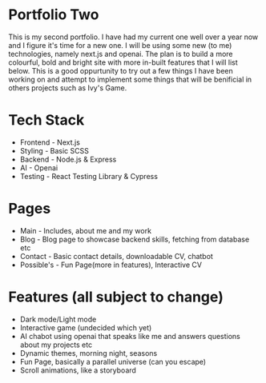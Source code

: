# Portfolio Two

This is my second portfolio. I have had my current one well over a year now and I figure it's time for a new one. I will be using some new (to me) technologies, namely next.js and openai.
The plan is to build a more colourful, bold and bright site with more in-built features that I will list below. This is a good oppurtunity to try out a few things I have been working on and
attempt to implement some things that will be benificial in others projects such as Ivy's Game.

# Tech Stack
- Frontend - Next.js
- Styling - Basic SCSS
- Backend - Node.js & Express
- AI - Openai
- Testing - React Testing Library & Cypress

# Pages
- Main - Includes, about me and my work
- Blog - Blog page to showcase backend skills, fetching from database etc
- Contact - Basic contact details, downloadable CV, chatbot
- Possible's - Fun Page(more in features), Interactive CV

# Features (all subject to change)
- Dark mode/Light mode
- Interactive game (undecided which yet) 
- AI chabot using openai that speaks like me and answers questions about my projects etc
- Dynamic themes, morning night, seasons
- Fun Page, basically a parallel universe (can you escape)
- Scroll animations, like a storyboard

